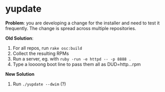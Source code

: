# yupdate

**Problem**: you are developing a change for the installer and need to test it frequently.
The change is spread across multiple repositories.

**Old Solution**:
1. For all repos, run `rake osc:build`
2. Collect the resulting RPMs
3. Run a server, eg. with `ruby -run -e httpd -- -p 8888 .`
4. Type a loooong boot line to pass them all as DUD=http...rpm

**New Solution**

1. Run `./yupdate --dwim` (?)
